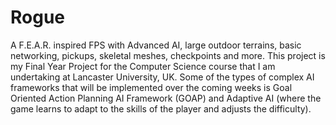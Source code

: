 # Rogue
A F.E.A.R. inspired FPS with Advanced AI, large outdoor terrains, basic networking, pickups, skeletal meshes, checkpoints and more.
This project is my Final Year Project for the Computer Science course that I am undertaking at Lancaster University, UK.
Some of the types of complex AI frameworks that will be implemented over the coming weeks is Goal Oriented Action Planning AI Framework (GOAP)
and Adaptive AI (where the game learns to adapt to the skills of the player and adjusts the difficulty).
